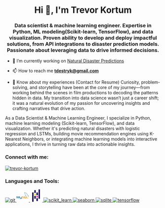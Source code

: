 <h1 align="center">Hi 👋, I'm Trevor Kortum</h1>
<h3 align="center">Data scientist & machine learning engineer. Expertise in Python, ML modeling(Scikit-learn, TensorFlow), and data visualization. Proven ability to develop and deploy impactful solutions, from API integrations to disaster prediction models. Passionate about leveraging data to drive informed decisions.</h3>

- 🔭 I’m currently working on [Natural Disaster Predictions](https://github.com/4GeeksAcademy/tdk-natural_disasters)

- 📫 How to reach me **tdestryk@gmail.com**

- 📄 Know about my experiences (Contact for Resume)
Curiosity, problem-solving, and storytelling have been at the core of my journey—from working behind the scenes in film productions to decoding the patterns hidden in data. My transition into data science wasn’t just a career shift; it was a natural evolution of my passion for uncovering insights and crafting narratives that drive action.

As a Data Scientist & Machine Learning Engineer, I specialize in Python, machine learning modeling (Scikit-learn, TensorFlow), and data visualization. Whether it's predicting natural disasters with logistic regression and LSTMs, building movie recommendation engines using K-Nearest Neighbors, or integrating machine learning models into interactive applications, I thrive in turning raw data into actionable insights.

<h3 align="left">Connect with me:</h3>
<p align="left">
<a href="https://linkedin.com/in/trevor-kortum" target="blank"><img align="center" src="https://raw.githubusercontent.com/rahuldkjain/github-profile-readme-generator/master/src/images/icons/Social/linked-in-alt.svg" alt="trevor-kortum" height="30" width="40" /></a>
</p>

<h3 align="left">Languages and Tools:</h3>
<p align="left"> <a href="https://git-scm.com/" target="_blank" rel="noreferrer"> <img src="https://www.vectorlogo.zone/logos/git-scm/git-scm-icon.svg" alt="git" width="40" height="40"/> </a> <a href="https://www.mysql.com/" target="_blank" rel="noreferrer"> <img src="https://raw.githubusercontent.com/devicons/devicon/master/icons/mysql/mysql-original-wordmark.svg" alt="mysql" width="40" height="40"/> </a> <a href="https://pandas.pydata.org/" target="_blank" rel="noreferrer"> <img src="https://raw.githubusercontent.com/devicons/devicon/2ae2a900d2f041da66e950e4d48052658d850630/icons/pandas/pandas-original.svg" alt="pandas" width="40" height="40"/> </a> <a href="https://scikit-learn.org/" target="_blank" rel="noreferrer"> <img src="https://upload.wikimedia.org/wikipedia/commons/0/05/Scikit_learn_logo_small.svg" alt="scikit_learn" width="40" height="40"/> </a> <a href="https://seaborn.pydata.org/" target="_blank" rel="noreferrer"> <img src="https://seaborn.pydata.org/_images/logo-mark-lightbg.svg" alt="seaborn" width="40" height="40"/> </a> <a href="https://www.sqlite.org/" target="_blank" rel="noreferrer"> <img src="https://www.vectorlogo.zone/logos/sqlite/sqlite-icon.svg" alt="sqlite" width="40" height="40"/> </a> <a href="https://www.tensorflow.org" target="_blank" rel="noreferrer"> <img src="https://www.vectorlogo.zone/logos/tensorflow/tensorflow-icon.svg" alt="tensorflow" width="40" height="40"/> </a> </p>

